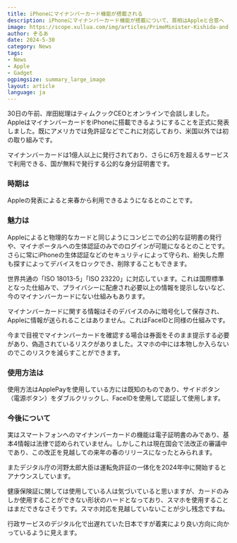 ```yaml
---
title: iPhoneにマイナンバーカード機能が搭載される
description: iPhoneにマイナンバーカード機能が搭載について、首相はAppleと合意へ
image: https://scope.xullua.com/img/articles/PrimeMinister-Kishida-and-CEO-TimCook-meet.webp
author: ぞるあ
date: 2024-5-30
category: News
tags:
- News
- Apple
- Gadget
ogpimgsize: summary_large_image
layout: article
language: ja
---
```

30日の午前、岸田総理はティムクックCEOとオンラインで会談しました。
AppleはマイナンバーカードをiPhoneに搭載できるようにすることを正式に発表しました。既にアメリカでは免許証などでこれに対応しており、米国以外では初の取り組みです。

マイナンバーカードは1億人以上に発行されており、さらに6万を超えるサービスで利用できる、国が無料で発行する公的な身分証明書です。

### 時期は
Appleの発表によると来春から利用できるようになるとのことです。

### 魅力は
Appleによると物理的なカードと同じようにコンビニでの公的な証明書の発行や、マイナポータルへの生体認証のみでのログインが可能になるとのことです。さらに常にiPhoneの生体認証などのセキュリティによって守られ、紛失した際も探すによってデバイスをロックでき、削除することもできます。

世界共通の「ISO 18013-5」「ISO 23220」に対応しています。これは国際標準となった仕組みで、プライバシーに配慮され必要以上の情報を提示しないなど、今のマイナンバーカードにない仕組みもあります。


マイナンバーカードに関する情報はそのデバイスのみに暗号化して保存され、Appleに情報が送られることはありません。これはFaceIDと同様の仕組みです。


今まで目視でマイナンバーカードを確認する場合は券面をそのまま提示する必要があり、偽造されているリスクがありました。スマホの中には本物しか入らないのでこのリスクを減らすことができます。

### 使用方法は
使用方法はApplePayを使用している方には既知のものであり、サイドボタン（電源ボタン）をダブルクリックし、FaceIDを使用して認証して使用します。

### 今後について
実はスマートフォンへのマイナンバーカードの機能は電子証明書のみであり、基本4情報は法律で認められていません。しかしこれは現在国会で法改正の審議中であり、この改正を見越しての来年の春のリリースになったとみられます。

またデジタル庁の河野太郎大臣は運転免許証の一体化を2024年中に開始するとアナウンスしています。

健康保険証に関しては使用している人は気づいていると思いますが、カードのみしか使用することができない形状のハードとなっており、スマホを使用することはまだできなさそうです。スマホ対応を見越していないことが少し残念ですね。


行政サービスのデジタル化で出遅れていた日本ですが着実により良い方向に向かっているように見えます。
